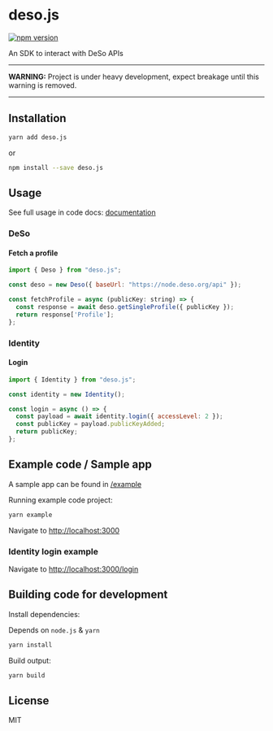 # deso.js

[![npm version](https://img.shields.io/npm/v/deso.js.svg)](https://www.npmjs.com/package/deso.js)

An SDK to interact with DeSo APIs

---

**WARNING:** Project is under heavy development, expect breakage until this warning is removed.

---

## Installation

```sh
yarn add deso.js
```

or

```sh
npm install --save deso.js
```

## Usage

See full usage in code docs: [documentation](https://bitclouthunt.github.io/deso.js/)

### DeSo

#### Fetch a profile

```js
import { Deso } from "deso.js";

const deso = new Deso({ baseUrl: "https://node.deso.org/api" });

const fetchProfile = async (publicKey: string) => {
  const response = await deso.getSingleProfile({ publicKey });
  return response['Profile'];
};
```

### Identity

#### Login

```js
import { Identity } from "deso.js";

const identity = new Identity();

const login = async () => {
  const payload = await identity.login({ accessLevel: 2 });
  const publicKey = payload.publicKeyAdded;
  return publicKey;
};
```

## Example code / Sample app

A sample app can be found in [/example](/example)

Running example code project:

```sh
yarn example
```

Navigate to [http://localhost:3000](http://localhost:3000)

### Identity login example

Navigate to [http://localhost:3000/login](http://localhost:3000/login)

## Building code for development

Install dependencies:

Depends on `node.js` & `yarn`

```sh
yarn install
```

Build output:

```bash
yarn build
```

## License

MIT

